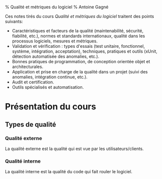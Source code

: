 % Qualité et métriques du logiciel
% Antoine Gagné

Ces notes tirés du cours *Qualité et métriques du logiciel* traitent des points suivants:

- Caractéristiques et  facteurs de  la qualité  (maintenabilité, sécurité,  fiabilité, etc.),
  normes et  standards internationaux, qualité dans  les processus logiciels, mesures  et métriques.
- Validation et vérification : types  d'essais (test unitaire, fonctionnel, système, intégration,
  acceptation), techniques, pratiques et outils  (xUnit, détection automatisée des anomalies, etc.).
- Bonnes pratiques de programmation, de conception orientée objet et architecturales.
- Application et prise en charge de la qualité dans un projet (suivi des anomalies, intégration continue, etc.).
- Audit et certification.
- Outils spécialisés et automatisation.

# Présentation du cours

## Types de qualité

### Qualité externe

La qualité externe est la qualité qui est vue par les utilisateurs/clients.

### Qualité interne

La qualité interne est la qualité du code qui fait rouler le logiciel.
